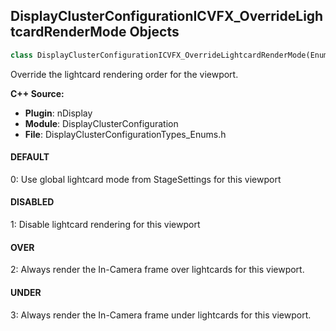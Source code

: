 ## DisplayClusterConfigurationICVFX_OverrideLightcardRenderMode Objects

```python
class DisplayClusterConfigurationICVFX_OverrideLightcardRenderMode(EnumBase)
```

Override the lightcard rendering order for the viewport.

**C++ Source:**

- **Plugin**: nDisplay
- **Module**: DisplayClusterConfiguration
- **File**: DisplayClusterConfigurationTypes_Enums.h

<a id="unreal.DisplayClusterConfigurationICVFX_OverrideLightcardRenderMode.DEFAULT"></a>

#### DEFAULT

0: Use global lightcard mode from StageSettings for this viewport

<a id="unreal.DisplayClusterConfigurationICVFX_OverrideLightcardRenderMode.DISABLED"></a>

#### DISABLED

1: Disable lightcard rendering for this viewport

<a id="unreal.DisplayClusterConfigurationICVFX_OverrideLightcardRenderMode.OVER"></a>

#### OVER

2: Always render the In-Camera frame over lightcards for this viewport.

<a id="unreal.DisplayClusterConfigurationICVFX_OverrideLightcardRenderMode.UNDER"></a>

#### UNDER

3: Always render the In-Camera frame under lightcards for this viewport.

<a id="unreal.RigVMAnimEasingType"></a>